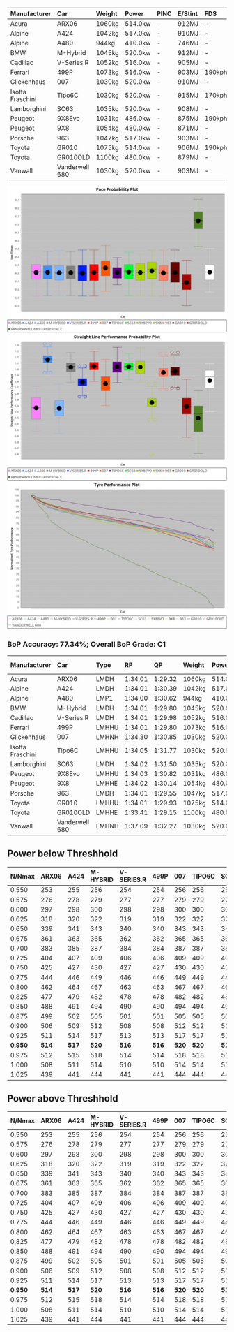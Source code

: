 | Manufacturer     | Car            | Weight | Power   | PINC    | E/Stint | FDS     |
|:-|:-|:-|:-|:-|:-|:-|
| Acura            | ARX06          | 1060kg | 514.0kw |    -    | 912MJ   |    -    |
| Alpine           | A424           | 1042kg | 517.0kw |    -    | 910MJ   |    -    |
| Alpine           | A480           | 944kg  | 410.0kw |    -    | 746MJ   |    -    |
| BMW              | M-Hybrid       | 1045kg | 520.0kw |    -    | 912MJ   |    -    |
| Cadillac         | V-Series.R     | 1052kg | 516.0kw |    -    | 905MJ   |    -    |
| Ferrari          | 499P           | 1073kg | 516.0kw |    -    | 903MJ   | 190kph  |
| Glickenhaus      | 007            | 1030kg | 520.0kw |    -    | 910MJ   |    -    |
| Isotta Fraschini | Tipo6C         | 1030kg | 520.0kw |    -    | 915MJ   | 170kph  |
| Lamborghini      | SC63           | 1035kg | 520.0kw |    -    | 908MJ   |    -    |
| Peugeot          | 9X8Evo         | 1031kg | 486.0kw |    -    | 875MJ   | 190kph  |
| Peugeot          | 9X8            | 1054kg | 480.0kw |    -    | 871MJ   |    -    |
| Porsche          | 963            | 1047kg | 517.0kw |    -    | 903MJ   |    -    |
| Toyota           | GR010          | 1075kg | 514.0kw |    -    | 906MJ   | 190kph  |
| Toyota           | GR010OLD       | 1100kg | 480.0kw |    -    | 879MJ   |    -    |
| Vanwall          | Vanderwell 680 | 1030kg | 520.0kw |    -    | 903MJ   |    -    |

![PACECHART](./IMG/AUTO.png)
![STRAIGHTLINEPERFORMANCECHART](./IMG/AUTO_sp.png)
![TYREPERFORMANCECHART](./IMG/AUTO_tw.png)

### BoP Accuracy: 77.34%; Overall BoP Grade: C1
| Manufacturer     | Car            | Type  | RP      | QP      | Weight | Power¹  | Threshhold | PINC    | Power²   | E/Stint | AVG Vmax  | FDS     | RDLC | L/Stint | BOP-Grade | Model Accuracy | Model Points | Match%  | SimDiff |
|:-|:-|:-|:-|:-|:-|:-|:-|:-|:-|:-|:-|:-|:-|:-|:-|:-|:-|:-|:-|
| Acura            | ARX06          | LMDH  | 1:34.01 | 1:29.32 | 1060kg | 514.0kw | 0.0kph     |    -    | 514.00kw |  912MJ  | 301.52kph |    -    | 1.01 | 36      | -B2       | 100.00%        | 995          | 80.22%  | #       |
| Alpine           | A424           | LMDH  | 1:34.01 | 1:30.39 | 1042kg | 517.0kw | 0.0kph     |    -    | 517.00kw |  910MJ  | 315.33kph |    -    | 1.01 | 36      | -A2       | 100.00%        | 635          | 90.04%  | #       |
| Alpine           | A480           | LMP1  | 1:34.00 | 1:30.62 |  944kg | 410.0kw | 0.0kph     |    -    | 410.00kw |  746MJ  | 297.29kph |    -    | 0.98 | 34      | +A2       | 94.90%         | 707          | 93.08%  | #       |
| BMW              | M-Hybrid       | LMDH  | 1:34.01 | 1:29.80 | 1045kg | 520.0kw | 0.0kph     |    -    | 520.00kw |  912MJ  | 313.52kph |    -    | 1.01 | 37      | -B1       | 100.00%        | 1696         | 89.02%  | #       |
| Cadillac         | V-Series.R     | LMDH  | 1:34.01 | 1:29.98 | 1052kg | 516.0kw | 0.0kph     |    -    | 516.00kw |  905MJ  | 307.78kph |    -    | 1.01 | 36      | ~A1       | 88.64%         | 2076         | 98.00%  | #       |
| Ferrari          | 499P           | LMHHU | 1:34.01 | 1:29.80 | 1073kg | 516.0kw | 0.0kph     |    -    | 516.00kw |  903MJ  | 311.66kph | 190kph  | 1.01 | 37      | ~A1       | 91.94%         | 2476         | 96.27%  | #       |
| Glickenhaus      | 007            | LMHNH | 1:34.30 | 1:30.85 | 1030kg | 520.0kw | 0.0kph     |    -    | 520.00kw |  910MJ  | 310.11kph |    -    | 0.96 | 36      | ~A1       | 95.63%         | 1510         | 100.00% | #       |
| Isotta Fraschini | Tipo6C         | LMHHU | 1:34.05 | 1:31.77 | 1030kg | 520.0kw | 0.0kph     |    -    | 520.00kw |  915MJ  | 314.60kph | 170kph  | 1.07 | 37      | +Ω1       | 100.00%        | 66           | 46.94%  | #       |
| Lamborghini      | SC63           | LMDH  | 1:34.02 | 1:31.50 | 1035kg | 520.0kw | 0.0kph     |    -    | 520.00kw |  908MJ  | 314.32kph |    -    | 1.05 | 36      | -B1       | 100.00%        | 504          | 88.70%  | #       |
| Peugeot          | 9X8Evo         | LMHHU | 1:34.03 | 1:30.82 | 1031kg | 486.0kw | 0.0kph     |    -    | 486.00kw |  875MJ  | 310.54kph | 190kph  | 1.02 | 36      | +B2       | 100.00%        | 249          | 81.57%  | ±0.16s  |
| Peugeot          | 9X8            | LMHHE | 1:34.02 | 1:30.14 | 1054kg | 480.0kw | 0.0kph     |    -    | 480.00kw |  871MJ  | 298.67kph |    -    | 1.01 | 36      | -A2       | 98.33%         | 2173         | 93.39%  | #       |
| Porsche          | 963            | LMDH  | 1:34.01 | 1:29.55 | 1047kg | 517.0kw | 0.0kph     |    -    | 517.00kw |  903MJ  | 311.36kph |    -    | 1.01 | 36      | ~A1       | 90.40%         | 5633         | 96.77%  | #       |
| Toyota           | GR010          | LMHHU | 1:34.01 | 1:29.93 | 1075kg | 514.0kw | 0.0kph     |    -    | 514.00kw |  906MJ  | 309.84kph | 190kph  | 1.01 | 37      | ~A1       | 90.11%         | 3235         | 97.06%  | #       |
| Toyota           | GR010OLD       | LMHHE | 1:33.41 | 1:29.15 | 1100kg | 480.0kw | 0.0kph     |    -    | 480.00kw |  879MJ  | 296.17kph |    -    | 1.00 | 36      | -E1       | 99.03%         | 1536         | 57.90%  | #       |
| Vanwall          | Vanderwell 680 | LMHNH | 1:37.09 | 1:32.27 | 1030kg | 520.0kw | 0.0kph     |    -    | 520.00kw |  903MJ  | 300.97kph |    -    | 1.01 | 36      | +Ω2       | 97.68%         | 632          | -48.90% | #       |

## Power below Threshhold
| N/Nmax    | ARX06   | A424    | M-HYBRID | V-SERIES.R | 499P    | 007     | TIPO6C  | SC63    | 9X8EVO  | 9X8     | 963     | GR010   | GR010OLD | VANDERWELL 680 | ​     | RPM      | A480    |
|:-|:-|:-|:-|:-|:-|:-|:-|:-|:-|:-|:-|:-|:-|:-|:-|:-|:-|
|  0.550    |  253    |  255    |  256     |  254       |  254    |  256    |  256    |  256    |  239    |  236    |  255    |  253    |  236     |  256           |  ​    |   --     |   -     |
|  0.575    |  276    |  278    |  279     |  277       |  277    |  279    |  279    |  279    |  261    |  258    |  278    |  276    |  258     |  279           |  ​    |   --     |   -     |
|  0.600    |  297    |  298    |  300     |  298       |  298    |  300    |  300    |  300    |  281    |  277    |  298    |  297    |  277     |  300           |  ​    |   --     |   -     |
|  0.625    |  318    |  320    |  322     |  319       |  319    |  322    |  322    |  322    |  301    |  297    |  320    |  318    |  297     |  322           |  ​    |   --     |   -     |
|  0.650    |  339    |  341    |  343     |  340       |  340    |  343    |  343    |  343    |  321    |  317    |  341    |  339    |  317     |  343           |  ​    |   --     |   -     |
|  0.675    |  361    |  363    |  365     |  362       |  362    |  365    |  365    |  365    |  341    |  337    |  363    |  361    |  337     |  365           |  ​    |   --     |   -     |
|  0.700    |  383    |  385    |  387     |  384       |  384    |  387    |  387    |  387    |  362    |  358    |  385    |  383    |  358     |  387           |  ​    |   --     |   -     |
|  0.725    |  404    |  407    |  409     |  406       |  406    |  409    |  409    |  409    |  383    |  378    |  407    |  404    |  378     |  409           |  ​    |   --     |   -     |
|  0.750    |  425    |  427    |  430     |  427       |  427    |  430    |  430    |  430    |  402    |  397    |  427    |  425    |  397     |  430           |  ​    |   --     |   -     |
|  0.775    |  444    |  446    |  449     |  446       |  446    |  449    |  449    |  449    |  420    |  415    |  446    |  444    |  415     |  449           |  ​    |  5000    |  241    |
|  0.800    |  462    |  464    |  467     |  463       |  463    |  467    |  467    |  467    |  436    |  431    |  464    |  462    |  431     |  467           |  ​    |  5500    |  284    |
|  0.825    |  477    |  479    |  482     |  478       |  478    |  482    |  482    |  482    |  451    |  445    |  479    |  477    |  445     |  482           |  ​    |  6000    |  318    |
|  0.850    |  488    |  491    |  494     |  490       |  490    |  494    |  494    |  494    |  462    |  456    |  491    |  488    |  456     |  494           |  ​    |  6500    |  359    |
|  0.875    |  499    |  502    |  505     |  501       |  501    |  505    |  505    |  505    |  472    |  466    |  502    |  499    |  466     |  505           |  ​    |  7000    |  401    |
|  0.900    |  506    |  509    |  512     |  508       |  508    |  512    |  512    |  512    |  478    |  472    |  509    |  506    |  472     |  512           |  ​    |  7500    |  411    |
|  0.925    |  511    |  514    |  517     |  513       |  513    |  517    |  517    |  517    |  483    |  477    |  514    |  511    |  477     |  517           |  ​    |  8000    |  407    |
| **0.950** | **514** | **517** | **520**  | **516**    | **516** | **520** | **520** | **520** | **486** | **480** | **517** | **514** | **480**  | **520**        | **​** | **8500** | **410** |
|  0.975    |  512    |  515    |  518     |  514       |  514    |  518    |  518    |  518    |  484    |  478    |  515    |  512    |  478     |  518           |  ​    |  9000    |  205    |
|  1.000    |  508    |  511    |  514     |  510       |  510    |  514    |  514    |  514    |  481    |  475    |  511    |  508    |  475     |  514           |  ​    |   --     |   -     |
|  1.025    |  439    |  441    |  444     |  441       |  441    |  444    |  444    |  444    |  415    |  410    |  441    |  439    |  410     |  444           |  ​    |   --     |   -     |

## Power above Threshhold
| N/Nmax    | ARX06   | A424    | M-HYBRID | V-SERIES.R | 499P    | 007     | TIPO6C  | SC63    | 9X8EVO  | 9X8     | 963     | GR010   | GR010OLD | VANDERWELL 680 | ​     | RPM      | A480    |
|:-|:-|:-|:-|:-|:-|:-|:-|:-|:-|:-|:-|:-|:-|:-|:-|:-|:-|
|  0.550    |  253    |  255    |  256     |  254       |  254    |  256    |  256    |  256    |  239    |  236    |  255    |  253    |  236     |  256           |  ​    |   --     |   -     |
|  0.575    |  276    |  278    |  279     |  277       |  277    |  279    |  279    |  279    |  261    |  258    |  278    |  276    |  258     |  279           |  ​    |   --     |   -     |
|  0.600    |  297    |  298    |  300     |  298       |  298    |  300    |  300    |  300    |  281    |  277    |  298    |  297    |  277     |  300           |  ​    |   --     |   -     |
|  0.625    |  318    |  320    |  322     |  319       |  319    |  322    |  322    |  322    |  301    |  297    |  320    |  318    |  297     |  322           |  ​    |   --     |   -     |
|  0.650    |  339    |  341    |  343     |  340       |  340    |  343    |  343    |  343    |  321    |  317    |  341    |  339    |  317     |  343           |  ​    |   --     |   -     |
|  0.675    |  361    |  363    |  365     |  362       |  362    |  365    |  365    |  365    |  341    |  337    |  363    |  361    |  337     |  365           |  ​    |   --     |   -     |
|  0.700    |  383    |  385    |  387     |  384       |  384    |  387    |  387    |  387    |  362    |  358    |  385    |  383    |  358     |  387           |  ​    |   --     |   -     |
|  0.725    |  404    |  407    |  409     |  406       |  406    |  409    |  409    |  409    |  383    |  378    |  407    |  404    |  378     |  409           |  ​    |   --     |   -     |
|  0.750    |  425    |  427    |  430     |  427       |  427    |  430    |  430    |  430    |  402    |  397    |  427    |  425    |  397     |  430           |  ​    |   --     |   -     |
|  0.775    |  444    |  446    |  449     |  446       |  446    |  449    |  449    |  449    |  420    |  415    |  446    |  444    |  415     |  449           |  ​    |  5000    |  241    |
|  0.800    |  462    |  464    |  467     |  463       |  463    |  467    |  467    |  467    |  436    |  431    |  464    |  462    |  431     |  467           |  ​    |  5500    |  284    |
|  0.825    |  477    |  479    |  482     |  478       |  478    |  482    |  482    |  482    |  451    |  445    |  479    |  477    |  445     |  482           |  ​    |  6000    |  318    |
|  0.850    |  488    |  491    |  494     |  490       |  490    |  494    |  494    |  494    |  462    |  456    |  491    |  488    |  456     |  494           |  ​    |  6500    |  359    |
|  0.875    |  499    |  502    |  505     |  501       |  501    |  505    |  505    |  505    |  472    |  466    |  502    |  499    |  466     |  505           |  ​    |  7000    |  401    |
|  0.900    |  506    |  509    |  512     |  508       |  508    |  512    |  512    |  512    |  478    |  472    |  509    |  506    |  472     |  512           |  ​    |  7500    |  411    |
|  0.925    |  511    |  514    |  517     |  513       |  513    |  517    |  517    |  517    |  483    |  477    |  514    |  511    |  477     |  517           |  ​    |  8000    |  407    |
| **0.950** | **514** | **517** | **520**  | **516**    | **516** | **520** | **520** | **520** | **486** | **480** | **517** | **514** | **480**  | **520**        | **​** | **8500** | **410** |
|  0.975    |  512    |  515    |  518     |  514       |  514    |  518    |  518    |  518    |  484    |  478    |  515    |  512    |  478     |  518           |  ​    |  9000    |  205    |
|  1.000    |  508    |  511    |  514     |  510       |  510    |  514    |  514    |  514    |  481    |  475    |  511    |  508    |  475     |  514           |  ​    |   --     |   -     |
|  1.025    |  439    |  441    |  444     |  441       |  441    |  444    |  444    |  444    |  415    |  410    |  441    |  439    |  410     |  444           |  ​    |   --     |   -     |
